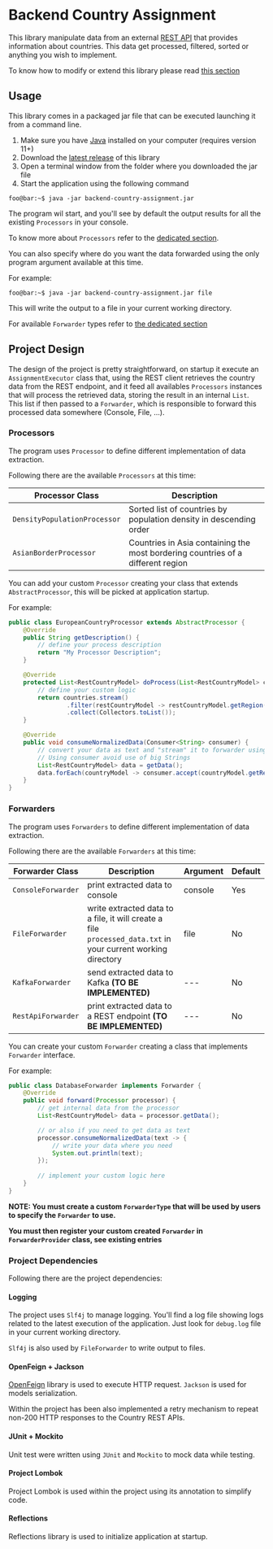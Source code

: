 # Backend Country Assignment
This library manipulate data from an external [REST API](https://restcountries.com/) that provides information about countries. 
This data get processed, filtered, sorted or anything you wish to implement.

To know how to modify or extend this library please read [this section](#project-design)

## Usage
This library comes in a packaged jar file that can be executed launching it from a command line.

1. Make sure you have [Java](https://www.java.com/) installed on your computer (requires version 11+)
2. Download the [latest release](https://github.com/100ferhas/java-backend-country-assignment/releases/download/latest/backend-country-assignment.jar) 
of this library
3. Open a terminal window from the folder where you downloaded the jar file
4. Start the application using the following command 

```console
foo@bar:~$ java -jar backend-country-assignment.jar
```

The program wil start, and you'll see by default the output results for all the existing `Processors` in your console.

To know more about `Processors` refer to the [dedicated section](#processors).

You can also specify where do you want the data forwarded using the only program argument available at this time.

For example:

```console
foo@bar:~$ java -jar backend-country-assignment.jar file
```

This will write the output to a file in your current working directory.

For available `Forwarder` types refer to [the dedicated section](#forwarders)

## Project Design
The design of the project is pretty straightforward, on startup it execute an `AssignmentExecutor` class that, using the REST client retrieves the country data from the REST endpoint, and it feed all availables `Processors` instances that will process the retrieved data, storing the result in an internal `List`. This list if then passed to a `Forwarder`, which is responsible to forward this processed data somewhere (Console, File, ...).

### Processors
The program uses `Processor` to define different implementation of data extraction.

Following there are the available `Processors` at this time:

| Processor Class              | Description                                                                     |
|------------------------------|---------------------------------------------------------------------------------|
| `DensityPopulationProcessor` | Sorted list of countries by population density in descending order              |
| `AsianBorderProcessor`       | Countries in Asia containing the most bordering countries of a different region |

You can add your custom `Processor` creating your class that extends `AbstractProcessor`, this will be picked at 
application startup.

For example:
```java
public class EuropeanCountryProcessor extends AbstractProcessor {
    @Override
    public String getDescription() {
        // define your process description
        return "My Processor Description";
    }

    @Override
    protected List<RestCountryModel> doProcess(List<RestCountryModel> countries) {
        // define your custom logic
        return countries.stream()
                .filter(restCountryModel -> restCountryModel.getRegion().equals("Europe"))
                .collect(Collectors.toList());
    }

    @Override
    public void consumeNormalizedData(Consumer<String> consumer) {
        // convert your data as text and "stream" it to forwarder using consumer.
        // Using consumer avoid use of big Strings
        List<RestCountryModel> data = getData();
        data.forEach(countryModel -> consumer.accept(countryModel.getRegion()));
    }
}
```

### Forwarders
The program uses `Forwarders` to define different implementation of data extraction.

Following there are the available `Forwarders` at this time:

| Forwarder Class    | Description                                                                                                  | Argument | Default |
|--------------------|--------------------------------------------------------------------------------------------------------------|----------|---------|
| `ConsoleForwarder` | print extracted data to console                                                                              | console  | Yes     |
| `FileForwarder`    | write extracted data to a file, it will create a file `processed_data.txt` in your current working directory | file     | No      |
| `KafkaForwarder`   | send extracted data to Kafka **(TO BE IMPLEMENTED)**                                                         | ---      | No      |
| `RestApiForwarder` | print extracted data to a REST endpoint **(TO BE IMPLEMENTED)**                                              | ---      | No      |

You can create your custom `Forwarder` creating a class that implements `Forwarder` interface. 

For example:
```java
public class DatabaseForwarder implements Forwarder {
    @Override
    public void forward(Processor processor) {
        // get internal data from the processor
        List<RestCountryModel> data = processor.getData();

        // or also if you need to get data as text
        processor.consumeNormalizedData(text -> {
            // write your data where you need
            System.out.println(text);
        });
        
        // implement your custom logic here
    }
}
```

**NOTE: You must create a custom `ForwarderType` that will be used by users to specify the `Forwarder` to use.**

**You must then register your custom created `Forwarder` in `ForwarderProvider` class, see existing entries**

### Project Dependencies
Following there are the project dependencies:

#### Logging
The project uses `Slf4j` to manage logging. You'll find a log file showing logs related to the latest execution of the application.
Just look for `debug.log` file in your current working directory.

`Slf4j` is also used by `FileForwarder` to write output to files.

#### OpenFeign + Jackson
[OpenFeign](https://github.com/OpenFeign/feign) library is used to execute HTTP request. 
`Jackson` is used for models serialization.

Within the project has been also implemented a retry mechanism to repeat non-200 HTTP responses to the Country REST APIs.

#### JUnit + Mockito
Unit test were written using `JUnit` and `Mockito` to mock data while testing.

#### Project Lombok
Project Lombok is used within the project using its annotation to simplify code.

#### Reflections
Reflections library is used to initialize application at startup.
